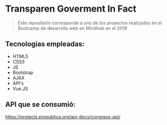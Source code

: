 # Transparen Goverment In Fact

> Este repositorio corresponde a uno de los proyectos realizados en el Bootcamp de desarrollo web en Mindhub en el 2019

## Tecnologías empleadas:
- HTML5
- CSS3
- JS
- Bootstrap
- AJAX
- API's
- Vue.JS

## API que se consumió:
https://projects.propublica.org/api-docs/congress-api/
